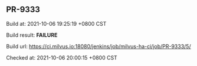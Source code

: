 <h2><a name="pr-9333" class="anchor" href="#pr-9333" rel="nofollow" aria-hidden="true"><span class="octicon octicon-link"></span></a>PR-9333</h2>

<p>Build at: 2021-10-06 19:25:19 +0800 CST</p>

<p>Build result: <strong>FAILURE</strong></p>

<p>Build url: <a href="https://ci.milvus.io:18080/jenkins/job/milvus-ha-ci/job/PR-9333/5/" rel="nofollow">https://ci.milvus.io:18080/jenkins/job/milvus-ha-ci/job/PR-9333/5/</a></p>

<p>Checked at: 2021-10-06 20:00:15 +0800 CST</p>
